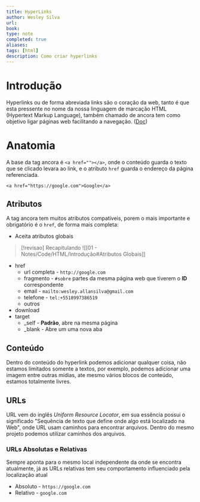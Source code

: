 ```yaml
---
title: HyperLinks
author: Wesley Silva
url:
book:
type: note
completed: true
aliases:
tags: [html]
description: Como criar hyperlinks 
---
```

# Introdução
Hyperlinks ou de forma abreviada links são o coração da web, tanto é que esta pressente no nome da nossa linguagem de marcação HTML (Hypertext Markup Language), também chamado de ancora tem como objetivo ligar páginas web facilitando a navegação. ([Doc](https://developer.mozilla.org/pt-BR/docs/Learn/HTML/Introduction_to_HTML/Creating_hyperlinks))

# Anatomia
A base da tag ancora é `<a href=""></a>`, onde o conteúdo guarda o texto que se clicado levara ao link, e o atributo `href` guarda o endereço da página referenciada.
```
<a href="https://google.com">Google</a>
```

## Atributos
A tag ancora tem muitos atributos compatíveis, porem o mais importante e obrigatório é o `href`, de forma mais completa:
- Aceita atributos globais
>[!revisao] Recapitulando
![[01 - Notes/Code/HTML/Introdução#Atributos Globais]]
- href
	- url completa - `http://google.com`
	- fragmento - `#sobre` partes da mesma página web que tiverem o **ID** correspondente
	- email - `mailto:wesley.allansilva@gmail.com`
	- telefone - `tel:+5518997386519`
	- outros
- download
- target
	- \_self - **Padrão**, abre na mesma página 
	- \_blank - Abre um uma nova aba

## Conteúdo
Dentro do conteúdo do hyperlink podemos adicionar qualquer coisa, não estamos limitados somente a textos, por exemplo, podemos adicionar uma imagem entre outras mídias, ate mesmo vários blocos de conteúdo, estamos totalmente livres.

## URLs
URL vem do inglês *Uniform Resource Locator*, em sua essência possui o significado "Sequência de texto que define onde algo está localizado na Web", onde URL usam caminhos para encontrar arquivos.
Dentro do mesmo projeto podemos utilizar caminhos dos arquivos.

### URLs Absolutas e Relativas
Sempre aponta para o mesmo local independente da onde se encontra atualmente, já as URLs relativas tem seu comportamento influenciado pela localização atual
- Absoluto - `https://google.com`
- Relativo - `google.com`